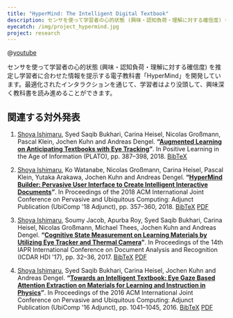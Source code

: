 ```yaml
---
title: "HyperMind: The Intelligent Digital Textbook"
description: センサを使って学習者の心的状態 (興味・認知負荷・理解に対する確信度) を推定し学習者に合わせた情報を提示する電子教科書「HyperMind」を開発しています。最適化されたインタラクションを通じて、学習者はより没頭して、興味深く教科書を読み進めることができます。
eyecatch: /img/project_hypermind.jpg
project: research
---
```


@[youtube](n0yV9AoZtjk)

センサを使って学習者の心的状態 (興味・認知負荷・理解に対する確信度) を推定し学習者に合わせた情報を提示する電子教科書「HyperMind」を開発しています。最適化されたインタラクションを通じて、学習者はより没頭して、興味深く教科書を読み進めることができます。

## 関連する対外発表

<ol><li><p><span class="anchor-position" id="ishimaru2018augmented"></span><u>Shoya Ishimaru</u>, Syed Saqib Bukhari, Carina Heisel, Nicolas Großmann, Pascal Klein, Jochen Kuhn and Andreas Dengel. <b>“<a href="#ishimaru2018augmented" class="anchor-title">Augmented Learning on Anticipating Textbooks with Eye Tracking</a>”</b>. In Positive Learning in the Age of Information (PLATO), pp.&nbsp;387–398, 2018. <a href="/bibtex/ishimaru2018augmented.bib" target="_blank">BibTeX</a></p></li><li><p><span class="anchor-position" id="ishimaru2018hypermind"></span><u>Shoya Ishimaru</u>, Ko Watanabe, Nicolas Großmann, Carina Heisel, Pascal Klein, Yutaka Arakawa, Jochen Kuhn and Andreas Dengel. <b>“<a href="#ishimaru2018hypermind" class="anchor-title">HyperMind Builder: Pervasive User Interface to Create Intelligent Interactive Documents</a>”</b>. In Proceedings of the 2018 ACM International Joint Conference on Pervasive and Ubiquitous Computing: Adjunct Publication (UbiComp '18 Adjunct), pp.&nbsp;357–360, 2018. <a href="/bibtex/ishimaru2018hypermind.bib" target="_blank">BibTeX</a> <a href="/preprint/ishimaru2018hypermind.pdf" target="_blank">PDF</a></p></li><li><p><span class="anchor-position" id="ishimaru2017cognitive"></span><u>Shoya Ishimaru</u>, Soumy Jacob, Apurba Roy, Syed Saqib Bukhari, Carina Heisel, Nicolas Großmann, Michael Thees, Jochen Kuhn and Andreas Dengel. <b>“<a href="#ishimaru2017cognitive" class="anchor-title">Cognitive State Measurement on Learning Materials by Utilizing Eye Tracker and Thermal Camera</a>”</b>. In Proceedings of the 14th IAPR International Conference on Document Analysis and Recognition (ICDAR HDI '17), pp.&nbsp;32–36, 2017. <a href="/bibtex/ishimaru2017cognitive.bib" target="_blank">BibTeX</a> <a href="/preprint/ishimaru2017cognitive.pdf" target="_blank">PDF</a></p></li><li><p><span class="anchor-position" id="ishimaru2016towards"></span><u>Shoya Ishimaru</u>, Syed Saqib Bukhari, Carina Heisel, Jochen Kuhn and Andreas Dengel. <b>“<a href="#ishimaru2016towards" class="anchor-title">Towards an Intelligent Textbook: Eye Gaze Based Attention Extraction on Materials for Learning and Instruction in Physics</a>”</b>. In Proceedings of the 2016 ACM International Joint Conference on Pervasive and Ubiquitous Computing: Adjunct Publication (UbiComp '16 Adjunct), pp.&nbsp;1041–1045, 2016. <a href="/bibtex/ishimaru2016towards.bib" target="_blank">BibTeX</a> <a href="/preprint/ishimaru2016towards.pdf" target="_blank">PDF</a></p></li></ol>